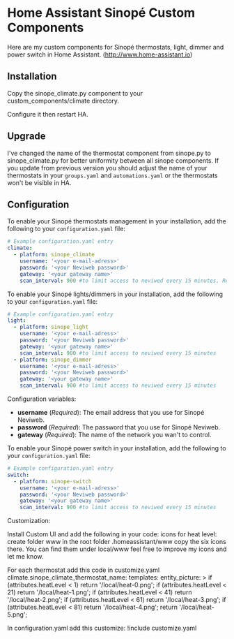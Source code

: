 # Home Assistant Sinopé Custom Components

Here are my custom components for Sinopé thermostats, light, dimmer and power switch in Home Assistant. (http://www.home-assistant.io)

## Installation
Copy the sinope_climate.py component to your custom_components/climate directory.

Configure it then restart HA.

## Upgrade

I've changed the name of the thermostat component from sinope.py to sinope_climate.py for better uniformity between all sinope components. If you update from previous version you should adjust the name of your thermostats in your `groups.yaml` and `automations.yaml` or the thermostats won't be visible in HA.

## Configuration

To enable your Sinopé thermostats management in your installation, add the following to your `configuration.yaml` file:

```yaml
# Example configuration.yaml entry
climate:
  - platform: sinope_climate
    username: '<your e-mail-adress>'
    password: '<your Neviweb password>'
    gateway: '<your gateway name>'
    scan_interval: 900 #to limit access to neviwed every 15 minutes. Requested by Sinope. They will upgrade there neviweb to allow more frequent request.  
```

To enable your Sinopé lights/dimmers in your installation, add the following to your `configuration.yaml` file:
```yaml
# Example configuration.yaml entry
light:
  - platform: sinope_light
    username: '<your e-mail-adress>'
    password: '<your Neviweb password>'
    gateway: '<your gateway name>'
    scan_interval: 900 #to limit access to neviwed every 15 minutes
  - platform: sinope_dimmer
    username: '<your e-mail-adress>'
    password: '<your Neviweb password>'
    gateway: '<your gateway name>'
    scan_interval: 900 #to limit access to neviwed every 15 minutes  
```

Configuration variables:

- **username** (*Required*): The email address that you use for Sinopé Neviweb.
- **password** (*Required*): The password that you use for Sinopé Neviweb.
- **gateway** (*Required*): The name of the network you wan't to control.

To enable your Sinopé power switch in your installation, add the following to your `configuration.yaml` file:

```yaml
# Example configuration.yaml entry
switch:
  - platform: sinope-switch
    username: '<your e-mail-adress>'
    password: '<your Neviweb password>'
    gateway: '<your gateway name>'
    scan_interval: 900 #to limit access to neviwed every 15 minutes  
```
Customization:

Install Custom UI and add the following in your code:
icons for heat level: create folder www in the root folder .homeassistant/www
copy the six icons there. You can find them under local/www
feel free to improve my icons and let me know.

For each thermostat add this code in customize.yaml
climate.sinope_climate_thermostat_name:
  templates:
    entity_picture: >
      if (attributes.heatLevel < 1) return '/local/heat-0.png';
      if (attributes.heatLevel < 21) return '/local/heat-1.png';
      if (attributes.heatLevel < 41) return '/local/heat-2.png';
      if (attributes.heatLevel < 61) return '/local/heat-3.png';
      if (attributes.heatLevel < 81) return '/local/heat-4.png';
      return '/local/heat-5.png';
      
 In configuration.yaml add this
 customize: !include customize.yaml

